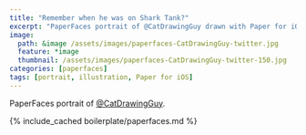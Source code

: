 ```yaml
---
title: "Remember when he was on Shark Tank?"
excerpt: "PaperFaces portrait of @CatDrawingGuy drawn with Paper for iOS on an iPad."
image: 
  path: &image /assets/images/paperfaces-CatDrawingGuy-twitter.jpg 
  feature: *image
  thumbnail: /assets/images/paperfaces-CatDrawingGuy-twitter-150.jpg
categories: [paperfaces]
tags: [portrait, illustration, Paper for iOS]
---
```


PaperFaces portrait of [@CatDrawingGuy](https://twitter.com/CatDrawingGuy).

{% include_cached boilerplate/paperfaces.md %}
